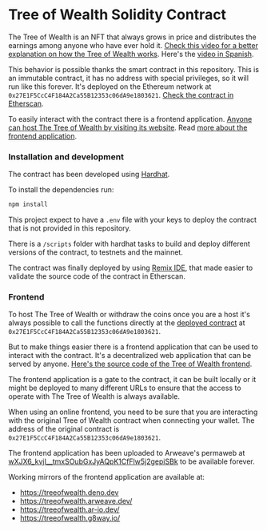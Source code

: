 # Tree of Wealth Solidity Contract

The Tree of Wealth is an NFT that always grows in price and distributes the earnings among anyone who have ever hold it. [Check this video for a better explanation on how the Tree of Wealth works](https://www.youtube.com/watch?v=Y8G5aGKc84I&ab_channel=AprendiendoWeb3). Here's the [video in Spanish](https://www.youtube.com/watch?v=1tS3PFlCGzc&list=PL6W-DT5AOQ0R2-yV3E9cViqZ5WHV4yDOA).

This behavior is possible thanks the smart contract in this repository. This is an immutable contract, it has no address with special privileges, so it will run like this forever. It's deployed on the Ethereum network at `0x27E1F5CcC4F184A2Ca55B12353c06dA9e1803621`. [Check the contract in Etherscan](https://etherscan.io/address/0x27E1F5CcC4F184A2Ca55B12353c06dA9e1803621#code).

To easily interact with the contract there is a frontend application. [Anyone can host The Tree of Wealth by visiting its website](https://treeofwealth.deno.dev). Read [more about the frontend application](#frontend).


### Installation and development

The contract has been developed using [Hardhat](https://hardhat.org/). 

To install the dependencies run:

```bash
npm install
```

This project expect to have a `.env` file with your keys to deploy the contract that is not provided in this repository.

There is a `/scripts` folder with hardhat tasks to build and deploy different versions of the contract, to testnets and the mainnet.

The contract was finally deployed by using [Remix IDE](https://remix.ethereum.org/), that made easier to validate the source code of the contract in Etherscan.

### Frontend
To host The Tree of Wealth or withdraw the coins once you are a host it's always possible to call the functions directly at the [deployed contract](https://etherscan.io/address/0x27E1F5CcC4F184A2Ca55B12353c06dA9e1803621#code) at `0x27E1F5CcC4F184A2Ca55B12353c06dA9e1803621`.

But to make things easier there is a frontend application that can be used to interact with the contract. It's a decentralized web application that can be served by anyone. [Here's the source code of the Tree of Wealth frontend](https://github.com/arqex/tree-of-wealth-app).

The frontend application is a gate to the contract, it can be built locally or it might be deployed to  many different URLs to ensure that the access to operate with The Tree of Wealth is always available. 

When using an online frontend, you need to be sure that you are interacting with the original Tree of Wealth contract when connecting your wallet. The address of the original contract is `0x27E1F5CcC4F184A2Ca55B12353c06dA9e1803621`.

The frontend application has been uploaded to Arweave's permaweb at [wXJX6_kvjI__tmxSOubGxJyAQpK1CfFlw5j2gepiSBk](https://viewblock.io/arweave/tx/wXJX6_kvjI__tmxSOubGxJyAQpK1CfFlw5j2gepiSBk) to be available forever.

Working mirrors of the frontend application are available at:
* https://treeofwealth.deno.dev
* https://treeofwealth.arweave.dev/
* https://treeofwealth.ar-io.dev/
* https://treeofwealth.g8way.io/
